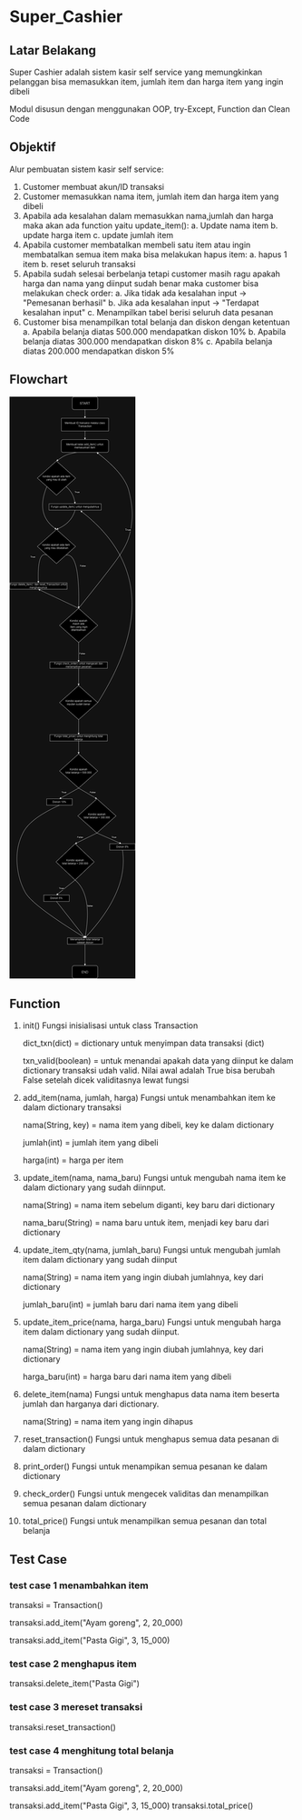 # Super_Cashier
## Latar Belakang
Super Cashier adalah sistem kasir self service yang memungkinkan pelanggan bisa memasukkan item, jumlah item dan harga item yang ingin dibeli

Modul disusun dengan menggunakan OOP, try-Except, Function dan Clean Code

## Objektif
Alur pembuatan sistem kasir self service:

1. Customer membuat akun/ID transaksi
2. Customer memasukkan nama item, jumlah item dan harga item yang dibeli
3. Apabila ada kesalahan dalam memasukkan nama,jumlah dan harga maka akan ada function yaitu update_item():
   a. Update nama item
   b. update harga item
   c. update jumlah item
4. Apabila customer membatalkan membeli satu item atau ingin membatalkan semua item maka bisa melakukan hapus item:
   a. hapus 1 item
   b. reset seluruh transaksi
5. Apabila sudah selesai berbelanja tetapi customer masih ragu apakah harga dan nama yang diinput sudah benar maka customer bisa melakukan check order:
   a. Jika tidak ada kesalahan input -> "Pemesanan berhasil"
   b. Jika ada kesalahan input -> "Terdapat kesalahan input"
   c. Menampilkan tabel berisi seluruh data pesanan
6. Customer bisa menampilkan total belanja dan diskon dengan ketentuan
   a. Apabila belanja diatas 500.000 mendapatkan diskon 10%
   b. Apabila belanja diatas 300.000 mendapatkan diskon 8%
   c. Apabila belanja diatas 200.000 mendapatkan diskon 5%

## Flowchart

   ![Gambar Flowchart](/supercashier.jpg)

## Function
1. init()
   Fungsi inisialisasi untuk class Transaction
   
   dict_txn(dict) = dictionary untuk menyimpan data transaksi (dict)

   txn_valid(boolean) = untuk menandai apakah data yang diinput ke dalam dictionary transaksi udah valid. Nilai awal adalah True bisa berubah False setelah dicek validitasnya lewat fungsi

2. add_item(nama, jumlah, harga)
   Fungsi untuk menambahkan item ke dalam dictionary transaksi

   nama(String, key) =  nama item yang dibeli, key ke dalam dictionary

   jumlah(int) = jumlah item yang dibeli
   
   harga(int) = harga per item

3. update_item(nama, nama_baru)
   Fungsi untuk mengubah nama item ke dalam dictionary yang sudah diinnput.

   nama(String) = nama item sebelum diganti, key baru dari dictionary

   nama_baru(String) = nama baru untuk item, menjadi key baru dari dictionary

4. update_item_qty(nama, jumlah_baru)
   Fungsi untuk mengubah jumlah item dalam dictionary yang sudah diinput

   nama(String) = nama item yang ingin diubah jumlahnya, key dari dictionary

   jumlah_baru(int) = jumlah baru dari nama item yang dibeli

5. update_item_price(nama, harga_baru)
   Fungsi untuk mengubah harga item dalam dictionary yang sudah diinput.

   nama(String) = nama item yang ingin diubah jumlahnya, key dari dictionary

   harga_baru(int) = harga baru dari nama item yang dibeli

6. delete_item(nama)
   Fungsi untuk menghapus data nama item beserta jumlah dan harganya dari dictionary.

   nama(String) = nama item yang ingin dihapus

7. reset_transaction()
   Fungsi untuk menghapus semua data pesanan di dalam dictionary

8. print_order()
   Fungsi untuk menampikan semua pesanan ke dalam dictionary

9. check_order()
   Fungsi untuk mengecek validitas dan menampilkan semua pesanan dalam dictionary

10. total_price()
    Fungsi untuk menampilkan semua pesanan dan total belanja


## Test Case


### test case 1 menambahkan item
transaksi = Transaction()

transaksi.add_item("Ayam goreng", 2, 20_000)

transaksi.add_item("Pasta Gigi", 3, 15_000)

### test case 2 menghapus item
transaksi.delete_item("Pasta Gigi")

### test case 3 mereset transaksi
transaksi.reset_transaction()

### test case 4 menghitung total belanja
transaksi = Transaction()

transaksi.add_item("Ayam goreng", 2, 20_000)

transaksi.add_item("Pasta Gigi", 3, 15_000)
transaksi.total_price()
